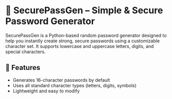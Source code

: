 # 🔐 SecurePassGen – Simple & Secure Password Generator

SecurePassGen is a Python-based random password generator designed to help you instantly create strong, secure passwords using a customizable character set. It supports lowercase and uppercase letters, digits, and special characters.

## 🚀 Features

- Generates 16-character passwords by default
- Uses all standard character types (letters, digits, symbols)
- Lightweight and easy to modify
